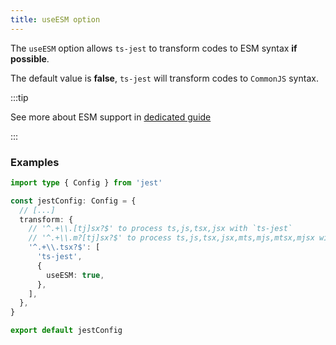 ```yaml
---
title: useESM option
---
```


The `useESM` option allows `ts-jest` to transform codes to ESM syntax **if possible**.

The default value is **false**, `ts-jest` will transform codes to `CommonJS` syntax.

:::tip

See more about ESM support in [dedicated guide](../../guides/esm-support.md)

:::

### Examples

```ts title="jest.config.ts"
import type { Config } from 'jest'

const jestConfig: Config = {
  // [...]
  transform: {
    // '^.+\\.[tj]sx?$' to process ts,js,tsx,jsx with `ts-jest`
    // '^.+\\.m?[tj]sx?$' to process ts,js,tsx,jsx,mts,mjs,mtsx,mjsx with `ts-jest`
    '^.+\\.tsx?$': [
      'ts-jest',
      {
        useESM: true,
      },
    ],
  },
}

export default jestConfig
```
